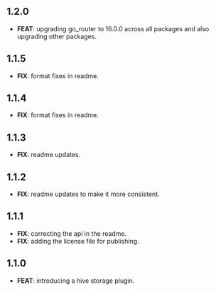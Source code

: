 ## 1.2.0

 - **FEAT**: upgrading go_router to 16.0.0 across all packages and also upgrading other packages.

## 1.1.5

 - **FIX**: format fixes in readme.

## 1.1.4

 - **FIX**: format fixes in readme.

## 1.1.3

 - **FIX**: readme updates.

## 1.1.2

 - **FIX**: readme updates to make it more consistent.

## 1.1.1

 - **FIX**: correcting the api in the readme.
 - **FIX**: adding the license file for publishing.

## 1.1.0

 - **FEAT**: introducing a hive storage plugin.

